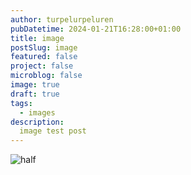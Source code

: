 ```yaml
---
author: turpelurpeluren
pubDatetime: 2024-01-21T16:28:00+01:00
title: image
postSlug: image
featured: false
project: false
microblog: false
image: true
draft: true
tags:
  - images
description:
  image test post
---
```


![half](@assets/images/kroppisstortransparent2.png)